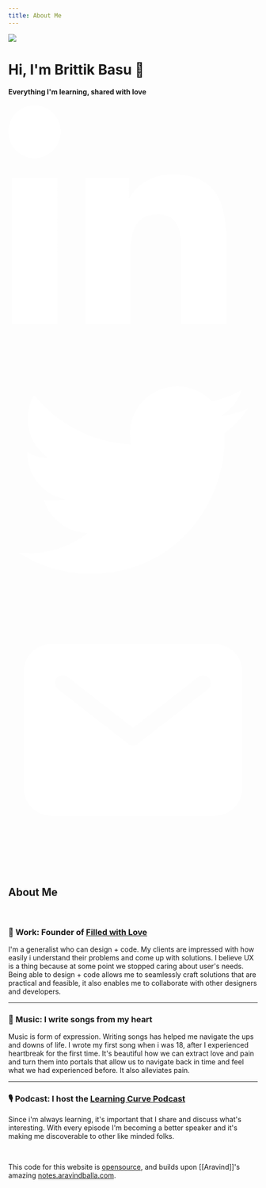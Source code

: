 ```yaml
---
title: About Me
---
```


<img src="https://brittikbasu.imfast.io/img/brittik_avatar.png" class="h-20 rounded-full mt-6" />
<br />

# Hi, I'm Brittik Basu 👋

#### Everything I'm learning, shared with love

<div class="flex flex-row h-8 w-32 mt-4 justify-between">


<div class="social-icon">
<a href="http://linkedin.com/in/brittikbasu" target="_blank">
<svg xmlns="http://www.w3.org/2000/svg" viewBox="0 0 512 512" style="fill: white"><path d="M100.28 448H7.4V148.9h92.88zM53.79 108.1C24.09 108.1 0 83.5 0 53.8a53.79 53.79 0 0 1 107.58 0c0 29.7-24.1 54.3-53.79 54.3zM447.9 448h-92.68V302.4c0-34.7-.7-79.2-48.29-79.2-48.29 0-55.69 37.7-55.69 76.7V448h-92.78V148.9h89.08v40.8h1.3c12.4-23.5 42.69-48.3 87.88-48.3 94 0 111.28 61.9 111.28 142.3V448z"></path></svg>
</a>
</div>

<div class="social-icon">
<a href="http://twitter.com/brittikbasu" target="_blank"target="_blank">
<svg xmlns="http://www.w3.org/2000/svg" style="fill: white" viewBox="0 0 512 512"><path d="M492 109.5c-17.4 7.7-36 12.9-55.6 15.3 20-12 35.4-31 42.6-53.6-18.7 11.1-39.4 19.2-61.5 23.5C399.8 75.8 374.6 64 346.8 64c-53.5 0-96.8 43.4-96.8 96.9 0 7.6.8 15 2.5 22.1-80.5-4-151.9-42.6-199.6-101.3-8.3 14.3-13.1 31-13.1 48.7 0 33.6 17.2 63.3 43.2 80.7-16-.4-31-4.8-44-12.1v1.2c0 47 33.4 86.1 77.7 95-8.1 2.2-16.7 3.4-25.5 3.4-6.2 0-12.3-.6-18.2-1.8 12.3 38.5 48.1 66.5 90.5 67.3-33.1 26-74.9 41.5-120.3 41.5-7.8 0-15.5-.5-23.1-1.4C62.8 432 113.7 448 168.3 448 346.6 448 444 300.3 444 172.2c0-4.2-.1-8.4-.3-12.5C462.6 146 479 129 492 109.5z"></path></svg>
</a>
</div>


<div class="social-icon">
<a href="mailto:brittik@filledwith.love">
<svg xmlns="http://www.w3.org/2000/svg" style="fill: white" viewBox="0 0 512 512"><path d="M424,80H88a56.06,56.06,0,0,0-56,56V376a56.06,56.06,0,0,0,56,56H424a56.06,56.06,0,0,0,56-56V136A56.06,56.06,0,0,0,424,80Zm-14.18,92.63-144,112a16,16,0,0,1-19.64,0l-144-112a16,16,0,1,1,19.64-25.26L256,251.73,390.18,147.37a16,16,0,0,1,19.64,25.26Z"/></svg>
</a>
</div>


</div>

<br />

<br />

## About Me  
<br />

### 💼 Work: Founder of [Filled with Love](https://filledwith.love)

I'm a generalist who can design + code. My clients are impressed with how easily i understand their problems and come up with solutions. I believe UX is a thing because at some point we stopped caring about user's needs. 
Being able to design + code allows me to seamlessly craft solutions that are practical and feasible, it also enables me to collaborate with other designers and developers.

---

### 🎸 Music: I write songs from my heart

Music is form of expression. Writing songs has helped me navigate the ups and downs of life.
I wrote my first song when i was 18, after I experienced heartbreak for the first time. It's beautiful how we can extract love and pain and turn them into portals that allow us to navigate back in time and feel what we had experienced before. It also alleviates pain.

---

### 🎙 Podcast: I host the [Learning Curve Podcast](https://learningcurve.dev)

Since i'm always learning, it's important that I share and discuss what's interesting. With every episode I'm becoming a better speaker and it's making me discoverable to other like minded folks.


<br />

This code for this website is [opensource](https://github.com/brittikbasu/brittikbasu.com), and builds upon [[Aravind]]'s amazing [notes.aravindballa.com](https://github.com/aravindballa/notes.aravindballa.com).